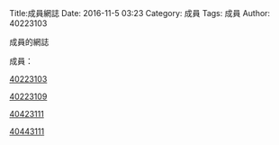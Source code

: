 Title:成員網誌
Date: 2016-11-5 03:23
Category: 成員
Tags: 成員
Author: 40223103

成員的網誌

<!-- PELICAN_END_SUMMARY -->

成員：

[40223103](http://40223103.github.io/2016fallcadp_hw/blog/index.html)

[40223109](http://40223109.github.io/2016fallcadp_hw/blog/index.html)

[40423111](http://40423111.github.io/2016fallcadp_hw/blog/index.html)

[40443111](http://40443111.github.io/2016fallcadp_hw/blog/index.html)